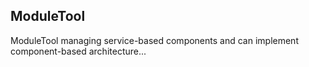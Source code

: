 ## ModuleTool

ModuleTool managing service-based components and can implement component-based architecture...

